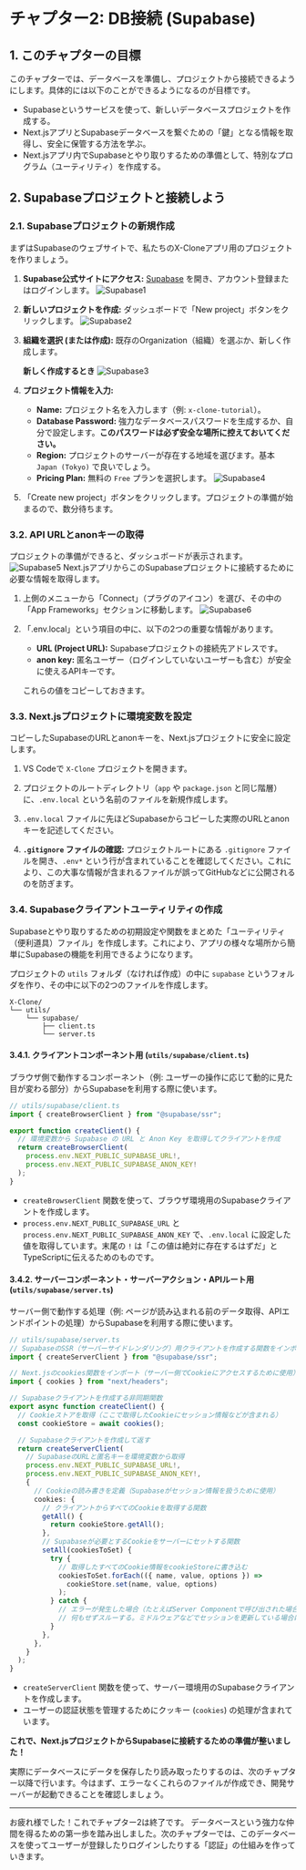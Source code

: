 # チャプター2: DB接続 (Supabase)

## 1. このチャプターの目標

このチャプターでは、データベースを準備し、プロジェクトから接続できるようにします。具体的には以下のことができるようになるのが目標です。

- Supabaseというサービスを使って、新しいデータベースプロジェクトを作成する。
- Next.jsアプリとSupabaseデータベースを繋ぐための「鍵」となる情報を取得し、安全に保管する方法を学ぶ。
- Next.jsアプリ内でSupabaseとやり取りするための準備として、特別なプログラム（ユーティリティ）を作成する。

## 2. Supabaseプロジェクトと接続しよう

### 2.1. Supabaseプロジェクトの新規作成

まずはSupabaseのウェブサイトで、私たちのX-Cloneアプリ用のプロジェクトを作りましょう。

1.  **Supabase公式サイトにアクセス:** [Supabase](https://supabase.com/) を開き、アカウント登録またはログインします。
    ![Supabase1](../../Materials/1.DB/image.png)
2.  **新しいプロジェクトを作成:** ダッシュボードで「New project」ボタンをクリックします。
    ![Supabase2](../../Materials/1.DB/image2.png)
3.  **組織を選択 (または作成):** 既存のOrganization（組織）を選ぶか、新しく作成します。
  
      **新しく作成するとき**
      ![Supabase3](../../Materials/1.DB/image3.png)
5.  **プロジェクト情報を入力:**
    - **Name:** プロジェクト名を入力します（例: `x-clone-tutorial`）。
    - **Database Password:** 強力なデータベースパスワードを生成するか、自分で設定します。**このパスワードは必ず安全な場所に控えておいてください。**
    - **Region:** プロジェクトのサーバーが存在する地域を選びます。基本 `Japan (Tokyo)` で良いでしょう。
    - **Pricing Plan:** 無料の `Free` プランを選択します。
    ![Supabase4](../../Materials/1.DB/image4.png)
6.  「Create new project」ボタンをクリックします。プロジェクトの準備が始まるので、数分待ちます。

### 3.2. API URLとanonキーの取得

プロジェクトの準備ができると、ダッシュボードが表示されます。
![Supabase5](../../Materials/1.DB/image5.png)
Next.jsアプリからこのSupabaseプロジェクトに接続するために必要な情報を取得します。

1.  上側のメニューから「Connect」（プラグのアイコン）を選び、その中の「App Frameworks」セクションに移動します。
    ![Supabase6](../../Materials/1.DB/image6.png)
2.  「.env.local」という項目の中に、以下の2つの重要な情報があります。
    - **URL (Project URL):** Supabaseプロジェクトの接続先アドレスです。
    - **anon key:** 匿名ユーザー（ログインしていないユーザーも含む）が安全に使えるAPIキーです。
      
    これらの値をコピーしておきます。

### 3.3. Next.jsプロジェクトに環境変数を設定

コピーしたSupabaseのURLとanonキーを、Next.jsプロジェクトに安全に設定します。

1.  VS Codeで `X-Clone` プロジェクトを開きます。
2.  プロジェクトのルートディレクトリ（`app` や `package.json` と同じ階層）に、`.env.local` という名前のファイルを新規作成します。
3.  `.env.local` ファイルに先ほどSupabaseからコピーした実際のURLとanonキーを記述してください。

4.  **`.gitignore` ファイルの確認:**
    プロジェクトルートにある `.gitignore` ファイルを開き、`.env*` という行が含まれていることを確認してください。これにより、この大事な情報が含まれるファイルが誤ってGitHubなどに公開されるのを防ぎます。

### 3.4. Supabaseクライアントユーティリティの作成

Supabaseとやり取りするための初期設定や関数をまとめた「ユーティリティ（便利道具）ファイル」を作成します。これにより、アプリの様々な場所から簡単にSupabaseの機能を利用できるようになります。

プロジェクトの `utils` フォルダ（なければ作成）の中に `supabase` というフォルダを作り、その中に以下の2つのファイルを作成します。

```
X-Clone/
└── utils/
    └── supabase/
        ├── client.ts
        └── server.ts
```

#### 3.4.1. クライアントコンポーネント用 (`utils/supabase/client.ts`)

ブラウザ側で動作するコンポーネント（例: ユーザーの操作に応じて動的に見た目が変わる部分）からSupabaseを利用する際に使います。

```typescript
// utils/supabase/client.ts
import { createBrowserClient } from "@supabase/ssr";

export function createClient() {
  // 環境変数から Supabase の URL と Anon Key を取得してクライアントを作成
  return createBrowserClient(
    process.env.NEXT_PUBLIC_SUPABASE_URL!,
    process.env.NEXT_PUBLIC_SUPABASE_ANON_KEY!
  );
}

```

- `createBrowserClient` 関数を使って、ブラウザ環境用のSupabaseクライアントを作成します。
- `process.env.NEXT_PUBLIC_SUPABASE_URL` と `process.env.NEXT_PUBLIC_SUPABASE_ANON_KEY` で、`.env.local` に設定した値を取得しています。末尾の `!` は「この値は絶対に存在するはずだ」とTypeScriptに伝えるためのものです。

#### 3.4.2. サーバーコンポーネント・サーバーアクション・APIルート用 (`utils/supabase/server.ts`)

サーバー側で動作する処理（例: ページが読み込まれる前のデータ取得、APIエンドポイントの処理）からSupabaseを利用する際に使います。

```typescript
// utils/supabase/server.ts
// SupabaseのSSR（サーバーサイドレンダリング）用クライアントを作成する関数をインポート
import { createServerClient } from "@supabase/ssr";

// Next.jsのcookies関数をインポート（サーバー側でCookieにアクセスするために使用）
import { cookies } from "next/headers";

// Supabaseクライアントを作成する非同期関数
export async function createClient() {
  // Cookieストアを取得（ここで取得したCookieにセッション情報などが含まれる）
  const cookieStore = await cookies();

  // Supabaseクライアントを作成して返す
  return createServerClient(
    // SupabaseのURLと匿名キーを環境変数から取得
    process.env.NEXT_PUBLIC_SUPABASE_URL!,
    process.env.NEXT_PUBLIC_SUPABASE_ANON_KEY!,
    {
      // Cookieの読み書きを定義（Supabaseがセッション情報を扱うために使用）
      cookies: {
        // クライアントからすべてのCookieを取得する関数
        getAll() {
          return cookieStore.getAll();
        },
        // Supabaseが必要とするCookieをサーバーにセットする関数
        setAll(cookiesToSet) {
          try {
            // 取得したすべてのCookie情報をcookieStoreに書き込む
            cookiesToSet.forEach(({ name, value, options }) =>
              cookieStore.set(name, value, options)
            );
          } catch {
            // エラーが発生した場合（たとえばServer Componentで呼び出された場合など）、
            // 何もせずスルーする。ミドルウェアなどでセッションを更新している場合は問題ない。
          }
        },
      },
    }
  );
}

```

- `createServerClient` 関数を使って、サーバー環境用のSupabaseクライアントを作成します。
- ユーザーの認証状態を管理するためにクッキー (`cookies`) の処理が含まれています。

**これで、Next.jsプロジェクトからSupabaseに接続するための準備が整いました！**

実際にデータベースにデータを保存したり読み取ったりするのは、次のチャプター以降で行います。今はまず、エラーなくこれらのファイルが作成でき、開発サーバーが起動できることを確認しましょう。

---

お疲れ様でした！これでチャプター2は終了です。
データベースという強力な仲間を得るための第一歩を踏み出しました。次のチャプターでは、このデータベースを使ってユーザーが登録したりログインしたりする「認証」の仕組みを作っていきます。
